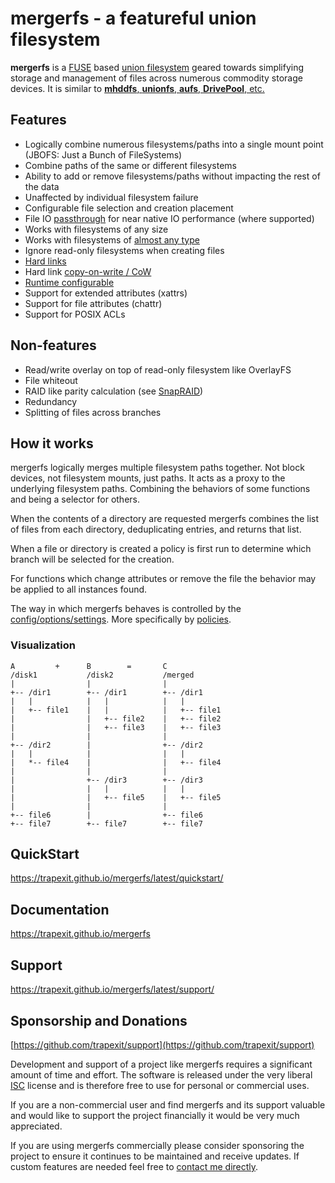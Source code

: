 # mergerfs - a featureful union filesystem

**mergerfs** is a
[FUSE](https://en.wikipedia.org/wiki/Filesystem_in_Userspace) based
[union filesystem](https://en.wikipedia.org/wiki/Union_mount) geared
towards simplifying storage and management of files across numerous
commodity storage devices. It is similar to [**mhddfs**, **unionfs**,
**aufs**, **DrivePool**,
etc.](https://trapexit.github.io/mergerfs/latest/project_comparisons/)


## Features

* Logically combine numerous filesystems/paths into a single
  mount point (JBOFS: Just a Bunch of FileSystems)
* Combine paths of the same or different filesystems
* Ability to add or remove filesystems/paths without impacting the
  rest of the data
* Unaffected by individual filesystem failure
* Configurable file selection and creation placement
* File IO
  [passthrough](https://trapexit.github.io/mergerfs/latest/config/passthrough/)
  for near native IO performance (where supported)
* Works with filesystems of any size
* Works with filesystems of [almost any
  type](https://trapexit.github.io/mergerfs/latest/faq/compatibility_and_integration/#what-filesystems-can-be-used-as-branches)
* Ignore read-only filesystems when creating files
* [Hard links](https://trapexit.github.io/mergerfs/preview/faq/technical_behavior_and_limitations/#do-hard-links-work)
* Hard link [copy-on-write /
  CoW](https://trapexit.github.io/mergerfs/latest/config/link_cow/)
* [Runtime configurable](https://trapexit.github.io/mergerfs/latest/runtime_interface/)
* Support for extended attributes (xattrs)
* Support for file attributes (chattr)
* Support for POSIX ACLs


## Non-features

* Read/write overlay on top of read-only filesystem like OverlayFS
* File whiteout
* RAID like parity calculation (see [SnapRAID](https://www.snapraid.it))
* Redundancy
* Splitting of files across branches


## How it works

mergerfs logically merges multiple filesystem paths together. Not
block devices, not filesystem mounts, just paths. It acts as a proxy
to the underlying filesystem paths. Combining the behaviors of some
functions and being a selector for others.

When the contents of a directory are requested mergerfs combines the
list of files from each directory, deduplicating entries, and returns
that list.

When a file or directory is created a policy is first run to determine
which branch will be selected for the creation.

For functions which change attributes or remove the file the behavior
may be applied to all instances found.

The way in which mergerfs behaves is controlled by the
[config/options/settings](https://trapexit.github.io/mergerfs/latest/config/options). More
specifically by
[policies](https://trapexit.github.io/mergerfs/latest/config/functions_categories_policies/).


### Visualization

```
A         +      B        =       C
/disk1           /disk2           /merged
|                |                |
+-- /dir1        +-- /dir1        +-- /dir1
|   |            |   |            |   |
|   +-- file1    |   |            |   +-- file1
|                |   +-- file2    |   +-- file2
|                |   +-- file3    |   +-- file3
|                |                |
+-- /dir2        |                +-- /dir2
|   |            |                |   |
|   *-- file4    |                |   +-- file4
|                |                |
|                +-- /dir3        +-- /dir3
|                |   |            |   |
|                |   +-- file5    |   +-- file5
|                |                |
+-- file6        |                +-- file6
+-- file7        +-- file7        +-- file7
```


## QuickStart

https://trapexit.github.io/mergerfs/latest/quickstart/


## Documentation

https://trapexit.github.io/mergerfs


## Support

https://trapexit.github.io/mergerfs/latest/support/


## Sponsorship and Donations

[https://github.com/trapexit/support](https://github.com/trapexit/support)

Development and support of a project like mergerfs requires a
significant amount of time and effort. The software is released under
the very liberal [ISC](https://opensource.org/license/isc-license-txt)
license and is therefore free to use for personal or commercial uses.

If you are a non-commercial user and find mergerfs and its support valuable
and would like to support the project financially it would be very
much appreciated.

If you are using mergerfs commercially please consider sponsoring the
project to ensure it continues to be maintained and receive
updates. If custom features are needed feel free to [contact me
directly](mailto:support@spawn.link).
